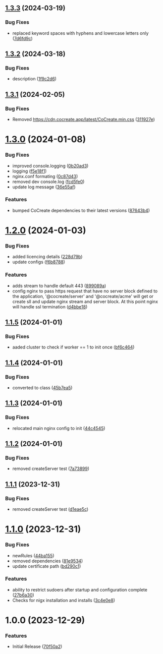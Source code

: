 ## [1.3.3](https://github.com/CoCreate-app/CoCreate-nginx/compare/v1.3.2...v1.3.3) (2024-03-19)


### Bug Fixes

* replaced keyword spaces with hyphens and lowercase letters only ([7d6fd9c](https://github.com/CoCreate-app/CoCreate-nginx/commit/7d6fd9cb5846cfe8fe167c30b3accf323ba494f4))

## [1.3.2](https://github.com/CoCreate-app/CoCreate-nginx/compare/v1.3.1...v1.3.2) (2024-03-18)


### Bug Fixes

* description ([1f9c2d6](https://github.com/CoCreate-app/CoCreate-nginx/commit/1f9c2d6f8433742831fc931ad02b3aa9695673e1))

## [1.3.1](https://github.com/CoCreate-app/CoCreate-nginx/compare/v1.3.0...v1.3.1) (2024-02-05)


### Bug Fixes

* Removed https://cdn.cocreate.app/latest/CoCreate.min.css ([311927e](https://github.com/CoCreate-app/CoCreate-nginx/commit/311927e51bac46271e89d68182469720b501c66b))

# [1.3.0](https://github.com/CoCreate-app/CoCreate-nginx/compare/v1.2.0...v1.3.0) (2024-01-08)


### Bug Fixes

* improved console.logging ([0b20ad3](https://github.com/CoCreate-app/CoCreate-nginx/commit/0b20ad32f3ca407bb71f5ea14bc623be51a6ba01))
* logging ([f5e18f1](https://github.com/CoCreate-app/CoCreate-nginx/commit/f5e18f1aee274d78fdc624caaffd504a03dab4e6))
* nginx.conf formating ([0c87d43](https://github.com/CoCreate-app/CoCreate-nginx/commit/0c87d43536017668e089629d9894fedbecd0c606))
* removed dev console.log ([fcd5fe0](https://github.com/CoCreate-app/CoCreate-nginx/commit/fcd5fe0dc9fdb9159531ac51f0f7a71363593b02))
* update log message ([36e55af](https://github.com/CoCreate-app/CoCreate-nginx/commit/36e55afe35e9e42a05c5efb19ac3a296882ead0a))


### Features

* bumped CoCreate dependencies to their latest versions ([87643b4](https://github.com/CoCreate-app/CoCreate-nginx/commit/87643b423b1ac62f235bf2599befeb2d38a72b0c))

# [1.2.0](https://github.com/CoCreate-app/CoCreate-nginx/compare/v1.1.5...v1.2.0) (2024-01-03)


### Bug Fixes

* added licencing details ([228d79b](https://github.com/CoCreate-app/CoCreate-nginx/commit/228d79bfb1ca48d5b0eda92dff547304b9df2055))
* update configs ([f6b8788](https://github.com/CoCreate-app/CoCreate-nginx/commit/f6b8788962a34df4aa4e449b0ad6154b9266e2b4))


### Features

* adds stream to handle default 443 ([899089a](https://github.com/CoCreate-app/CoCreate-nginx/commit/899089a74d7c364a65cedcec63d77c48ff886613))
* config nginx to pass https request that have no server block defined to the application, '@cocreate/server' and '@cocreate/acme' will get or create sll and update nginx stream and server block. At this point nginx will handle ssl termination ([d4bbe18](https://github.com/CoCreate-app/CoCreate-nginx/commit/d4bbe185a63b49a53037a89594faead11f849b46))

## [1.1.5](https://github.com/CoCreate-app/CoCreate-nginx/compare/v1.1.4...v1.1.5) (2024-01-01)


### Bug Fixes

* aaded cluster to check if worker == 1 to init once ([bf6c464](https://github.com/CoCreate-app/CoCreate-nginx/commit/bf6c46465fd38290d349ff2c3f0aad0b28de47e0))

## [1.1.4](https://github.com/CoCreate-app/CoCreate-nginx/compare/v1.1.3...v1.1.4) (2024-01-01)


### Bug Fixes

* converted to class ([45b7ea5](https://github.com/CoCreate-app/CoCreate-nginx/commit/45b7ea5bd30381137f979052312b4f53f5f438f9))

## [1.1.3](https://github.com/CoCreate-app/CoCreate-nginx/compare/v1.1.2...v1.1.3) (2024-01-01)


### Bug Fixes

* relocated main nginx config to init ([44c4545](https://github.com/CoCreate-app/CoCreate-nginx/commit/44c454511bf9f1c9ef8a003e5a331aa219116019))

## [1.1.2](https://github.com/CoCreate-app/CoCreate-nginx/compare/v1.1.1...v1.1.2) (2024-01-01)


### Bug Fixes

* removed createServer test ([7a73899](https://github.com/CoCreate-app/CoCreate-nginx/commit/7a738994df49cca8d052bacd62dce476e3c47081))

## [1.1.1](https://github.com/CoCreate-app/CoCreate-nginx/compare/v1.1.0...v1.1.1) (2023-12-31)


### Bug Fixes

* removed createServer test ([d1eae5c](https://github.com/CoCreate-app/CoCreate-nginx/commit/d1eae5cedf02dabd5e4da620866d6999f8be8fbd))

# [1.1.0](https://github.com/CoCreate-app/CoCreate-nginx/compare/v1.0.0...v1.1.0) (2023-12-31)


### Bug Fixes

* newRules ([44ba155](https://github.com/CoCreate-app/CoCreate-nginx/commit/44ba155c711d1f606b71388dacf7d30fdb68a474))
* removed dependencies ([81e9534](https://github.com/CoCreate-app/CoCreate-nginx/commit/81e9534283315901b0099f4e0627718eb3e5ac49))
* update certificate path ([bd290c1](https://github.com/CoCreate-app/CoCreate-nginx/commit/bd290c1c3ab51effb48c7f06c9d098065fd579fd))


### Features

* ability to restrict sudoers after startup and configuration complete ([27b6a30](https://github.com/CoCreate-app/CoCreate-nginx/commit/27b6a302a553250986caf3496f88f4cf07ba3434))
* Checks for nigx installation and installs ([3c4e0e8](https://github.com/CoCreate-app/CoCreate-nginx/commit/3c4e0e841efc9d36ad5c8611bcaab626805feb36))

# 1.0.0 (2023-12-29)


### Features

* Initial Release ([70f50a2](https://github.com/CoCreate-app/CoCreate-nginx/commit/70f50a2b3b801221c8a765f52eded7fb8ff582d5))
